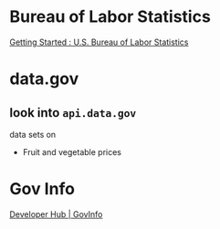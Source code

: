 
# Bureau of Labor Statistics

[Getting Started : U.S. Bureau of Labor Statistics](https://www.bls.gov/developers/home.htm)


# data.gov

## look into `api.data.gov`

data sets on 
- Fruit and vegetable prices


# Gov Info

[Developer Hub | GovInfo](https://www.govinfo.gov/developers)



